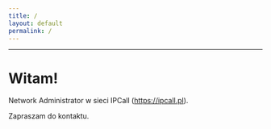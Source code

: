 ```yaml
---
title: /
layout: default
permalink: /
---
```

---

# Witam!
Network Administrator w sieci IPCall (https://ipcall.pl).

Zapraszam do kontaktu.

